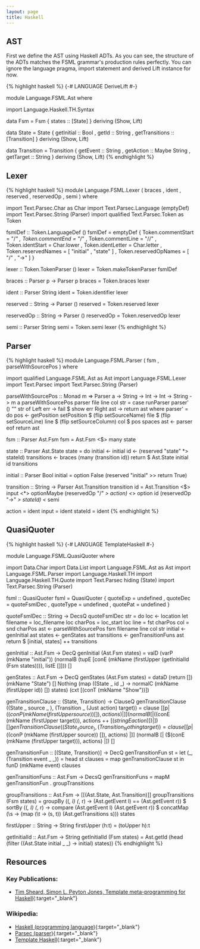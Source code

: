 ```yaml
---
layout: page
title: Haskell
---
```


## AST

First we define the AST using Haskell ADTs.
As you can see, the structure of the ADTs matches the FSML grammar's production rules perfectly.
You can ignore the language pragma, import statement and derived Lift instance for now.

{% highlight haskell %}
{-# LANGUAGE DeriveLift #-}

module Language.FSML.Ast where

import Language.Haskell.TH.Syntax

data Fsm = Fsm { states :: [State] } deriving (Show, Lift)

data State = State { getInitial :: Bool
                   , getId      :: String
                   , getTransitions :: [Transition] } deriving (Show, Lift)
             
data Transition = Transition { getEvent  :: String
                             , getAction :: Maybe String
                             , getTarget :: String } deriving (Show, Lift)
{% endhighlight %}


## Lexer

{% highlight haskell %}
module Language.FSML.Lexer ( braces
                           , ident
                           , reserved
                           , reservedOp
                           , semi
                           ) where

import           Text.Parsec.Char     as Char
import           Text.Parsec.Language (emptyDef)
import           Text.Parsec.String   (Parser)
import qualified Text.Parsec.Token    as Token

fsmlDef :: Token.LanguageDef ()
fsmlDef = emptyDef { Token.commentStart  = "/*"
                   , Token.commentEnd    = "*/"
                   , Token.commentLine   = "//"
                   , Token.identStart    = Char.lower
                   , Token.identLetter   = Char.letter
                   , Token.reservedNames = [ "initial"
                                           , "state"
                                           ]
                   , Token.reservedOpNames = [ "/"
                                             , "->"
                                             ]
                   }

lexer :: Token.TokenParser ()
lexer = Token.makeTokenParser fsmlDef

braces :: Parser p -> Parser p
braces = Token.braces lexer

ident :: Parser String
ident = Token.identifier lexer

reserved :: String -> Parser ()
reserved = Token.reserved lexer

reservedOp :: String -> Parser ()
reservedOp = Token.reservedOp lexer

semi :: Parser String
semi = Token.semi lexer
{% endhighlight %}

## Parser

{% highlight haskell %}
module Language.FSML.Parser ( fsm
                            , parseWithSourcePos
                            ) where

import qualified Language.FSML.Ast   as Ast
import           Language.FSML.Lexer
import           Text.Parsec
import           Text.Parsec.String  (Parser)

parseWithSourcePos :: Monad m => Parser a -> String -> Int -> Int -> String -> m a
parseWithSourcePos parser file line col str =
  case runParser parser' () "" str of
      Left err  -> fail $ show err
      Right ast   -> return ast
  where
    parser' = do
      pos <- getPosition
      setPosition
        $ (flip setSourceName) file
        $ (flip setSourceLine) line
        $ (flip setSourceColumn) col
        $ pos
      spaces
      ast <- parser
      eof
      return ast

fsm :: Parser Ast.Fsm
fsm = Ast.Fsm <$> many state

state :: Parser Ast.State
state = do 
  initial <- initial 
  id <- (reserved "state" *> stateId)
  transitions <- braces (many (transition id))
  return $ Ast.State initial id transitions

initial :: Parser Bool
initial = option False (reserved "initial" >> return True)

transition :: String -> Parser Ast.Transition
transition id = Ast.Transition
  <$> input
  <*> optionMaybe (reservedOp "/" *> action)
  <*> option id (reservedOp "->" *> stateId)
  <* semi

action = ident
input = ident
stateId = ident
{% endhighlight %}

## QuasiQuoter

{% highlight haskell %}
{-# LANGUAGE TemplateHaskell #-}

module Language.FSML.QuasiQuoter where

import Data.Char
import Data.List
import Language.FSML.Ast         as Ast
import Language.FSML.Parser
import Language.Haskell.TH
import Language.Haskell.TH.Quote
import Text.Parsec               hiding (State)
import Text.Parsec.String        (Parser)

fsml :: QuasiQuoter
fsml = QuasiQuoter { quoteExp  = undefined
                   , quoteDec  = quoteFsmlDec
                   , quoteType = undefined
                   , quotePat  = undefined
                   }

quoteFsmlDec :: String -> DecsQ
quoteFsmlDec str = do  loc <- location
                       let filename = loc_filename loc
                           charPos = loc_start loc
                           line = fst charPos
                           col = snd charPos
                       ast <- parseWithSourcePos fsm filename line col str
                       initial <- genInitial ast
                       states <- genStates ast
                       transitions <- genTransitionFuns ast
                       return $ [initial, states] ++ transitions

genInitial :: Ast.Fsm ->  DecQ
genInitial (Ast.Fsm states) =
  valD
  (varP (mkName "initial"))
  (normalB (tupE [conE (mkName (firstUpper (getInitialId (Fsm states)))), listE []]))
  []

genStates :: Ast.Fsm -> DecQ
genStates (Ast.Fsm states) =
  dataD
  (return [])
  (mkName "State")
  []
  Nothing
  (map (\(State _ id _) -> normalC (mkName (firstUpper id)) []) states)
  (cxt [(conT (mkName "Show"))])

genTransitionClause :: (State, Transition) -> ClauseQ
genTransitionClause ((State _ source _ ), (Transition _ (Just action) target)) =
  clause
  [[p| ($(conP (mkName (firstUpper source)) []), actions) |]]
  (normalB [| ($(conE (mkName (firstUpper target))), actions ++ [$(stringE action)]) |] )
  []
genTransitionClause ((State _ source _), (Transition _ Nothing target)) =
  clause
  [[p| ($(conP (mkName (firstUpper source)) []), actions) |]]
  (normalB [| ($(conE (mkName (firstUpper target))), actions) |])
  []

genTransitionFun :: [(State, Transition)] -> DecQ
genTransitionFun st = let (_, (Transition event _ _)) = head st
                          clauses = map genTransitionClause st
                      in funD (mkName event) clauses

genTransitionFuns :: Ast.Fsm -> DecsQ
genTransitionFuns = mapM genTransitionFun . groupTransitions

groupTransitions :: Ast.Fsm -> [[(Ast.State, Ast.Transition)]]
groupTransitions (Fsm states) = groupBy (\(_, l) (_, r) -> (Ast.getEvent l) == (Ast.getEvent r)) $
                                sortBy (\(_, l) (_, r) -> compare (Ast.getEvent l) (Ast.getEvent r)) $
                                concatMap (\s -> (map (\t -> (s, t)) (Ast.getTransitions s))) states
                                                                           
firstUpper :: String -> String
firstUpper (h:t) = (toUpper h):t

getInitialId :: Ast.Fsm -> String
getInitialId (Fsm states) = Ast.getId (head (filter (\(Ast.State initial _ _) -> initial) states))
{% endhighlight %}

## Resources

### Key Publications:
- [Tim Sheard, Simon L. Peyton Jones, Template meta-programming for Haskell](http://dblp.org/rec/journals/sigplan/SheardJ02){:target="_blank"}
    
### Wikipedia:
- [Haskell (programming language)](https://en.wikipedia.org/wiki/Haskell_(programming_language)){:target="_blank"}
- [Parsec (parser)](https://en.wikipedia.org/wiki/Parsec_(parser)){:target="_blank"}
- [Template Haskell](https://en.wikipedia.org/wiki/Template_Haskell){:target="_blank"}